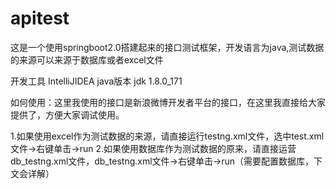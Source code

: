 # apitest
这是一个使用springboot2.0搭建起来的接口测试框架，开发语言为java,测试数据的来源可以来源于数据库或者excel文件

开发工具
IntelliJIDEA
java版本
jdk 1.8.0_171

如何使用：这里我使用的接口是新浪微博开发者平台的接口，在这里我直接给大家提供了，方便大家调试使用。

1.如果使用excel作为测试数据的来源，请直接运行testng.xml文件，选中test.xml文件->右键单击->run
2.如果使用数据库作为测试数据的原来，请直接运营db_testng.xml文件，db_testng.xml文件->右键单击->run（需要配置数据库，下文会详解）
